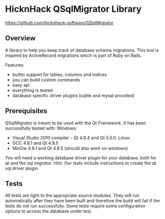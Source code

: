 HicknHack QSqlMigrator Library
==============================

https://github.com/hicknhack-software/QSqlMigrator

Overview
--------

A library to help you keep track of database schema migrations.
This tool is inspired by ActiveRecord migrations which is part of Ruby on Rails.

Features:
- builtin support for tables, columns and indices
- you can build custom commands
- easy api
- everything is tested
- database specific driver plugins (sqlite and mysql provided)


Prerequisites
-------------

QSqlMigrator is meant to be used with the Qt Framework.
It has been successfully tested with:
Windows: 
- Visual Studio 2010 compiler - Qt 4.8.4 and Qt 5.0.0.
Linux:
- GCC 4.8.1 and Qt 4.8.5
- MinGw 4.8.1 and Qt 4.8.5 (should also work on windows)

You will need a working database driver plugin for your database, both for qt and the sql migrator.
Hint: Our tests include instructions to create the qt sql driver plugin


Tests
-----

All tests are tight to the appropriate source modules.
They will run automatically after they have been built and therefore the build will fail if the tests do not run successfully.
Some tests require some configuration options to access the database under test.
